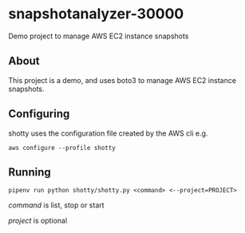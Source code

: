 # snapshotanalyzer-30000
Demo project to manage AWS EC2 instance snapshots

## About

This project is a demo, and uses boto3 to manage AWS EC2 instance snapshots.

## Configuring

shotty uses the configuration file created by the AWS cli e.g.

`aws configure --profile shotty`

## Running

`pipenv run python shotty/shotty.py <command> <--project=PROJECT>`

*command* is list, stop or start

*project* is optional
